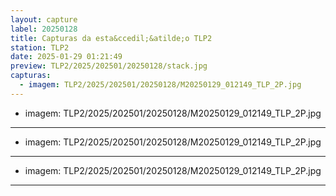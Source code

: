 ```yaml
---
layout: capture
label: 20250128
title: Capturas da esta&ccedil;&atilde;o TLP2
station: TLP2
date: 2025-01-29 01:21:49
preview: TLP2/2025/202501/20250128/stack.jpg
capturas:
  - imagem: TLP2/2025/202501/20250128/M20250129_012149_TLP_2P.jpg
---
```

  - imagem: TLP2/2025/202501/20250128/M20250129_012149_TLP_2P.jpg
---
  - imagem: TLP2/2025/202501/20250128/M20250129_012149_TLP_2P.jpg
---
  - imagem: TLP2/2025/202501/20250128/M20250129_012149_TLP_2P.jpg
---

